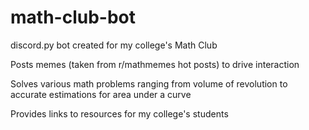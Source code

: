 # math-club-bot

discord.py bot created for my college's Math Club

Posts memes (taken from r/mathmemes hot posts) to drive interaction

Solves various math problems ranging from volume of revolution to accurate estimations for area under a curve

Provides links to resources for my college's students

